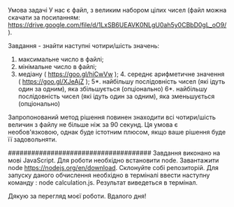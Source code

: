 Умова задачі
У нас є файл, з великим набором цілих чисел (файл можна скачати за посиланням: https://drive.google.com/file/d/1LxSB6UEAVK0NLgU0ah5y0CBbD0gL_oO9/ ).

Завдання - знайти наступні чотири/шість значень:

1. максимальне число в файлі;
2. мінімальне число в файлі;
3. медіану ( https://goo.gl/hiCwVw ); 4. середнє арифметичне значення ( https://goo.gl/XJeAjZ );
   5*. найбільшу послідовність чисел (які ідуть один за одним), яка збільшується (опціонально)
   6*. найбільшу послідовність чисел (які ідуть один за одним), яка зменьшується (опціонально)

Запропонований метод рішення повинен знаходити всі чотири/шість величин з файлу не більше ніж за 90 секунд. Ця умова є необов'язковою, однак буде істотним плюсом, якщо ваше рішення буде її задовольняти.

#####################################
Завдання виконано на мові JavaScript.
Для роботи необхідно встановити node.
Завантажити node https://nodejs.org/en/download.
Склонуйте собі репозиторій.
Для запуску даного обчислення необхідно в терміналі ввести наступну команду : node calculation.js.
Результат виведеться в термінал.

Дякую за перегляд моєї роботи. Вдалого дня!
